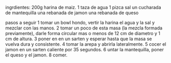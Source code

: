 ingrdientes: 
200g harina de maiz.
1 taza de agua 
1 pizca  sal 
un cucharada de mantequilla 
una rebanada de jamon 
una rebanada de queso

pasos a seguir
1 tomar un bowl hondo, vertir la harina el agua y la sal y mezclar con las manos.
2 tomar un poco de esta masa (la mezcla formada previamente), darle forma circular mas o menos de 12 cm de diametro y 1 cm de altura.
3 poner en en un sarten y esperar hasta que la masa se vuelva dura y consistente.
4 tomar la arepa y abrirla lateralmente. 
5 cocer el jamon en un sarten caliente por 35 segundos.
6 untar la mantequilla, poner el queso y el jamon.
8 comer.
